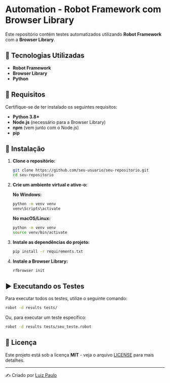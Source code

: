 # Automation - Robot Framework com Browser Library

Este repositório contém testes automatizados utilizando **Robot Framework** com a **Browser Library**.

## 🚀 Tecnologias Utilizadas

- **Robot Framework**
- **Browser Library**
- **Python**

## 📌 Requisitos

Certifique-se de ter instalado os seguintes requisitos:

- **Python 3.8+**
- **Node.js** (necessário para a Browser Library)
- **npm** (vem junto com o Node.js)
- **pip**

## 🔧 Instalação

1. **Clone o repositório:**
   ```sh
   git clone https://github.com/seu-usuario/seu-repositorio.git
   cd seu-repositorio
   ```

2. **Crie um ambiente virtual e ative-o:**

   **No Windows:**
   ```sh
   python -m venv venv
   venv\Scripts\activate
   ```

   **No macOS/Linux:**
   ```sh
   python -m venv venv
   source venv/bin/activate
   ```

3. **Instale as dependências do projeto:**
   ```sh
   pip install -r requirements.txt
   ```

4. **Instale a Browser Library:**
   ```sh
   rfbrowser init
   ```

## ▶️ Executando os Testes

Para executar todos os testes, utilize o seguinte comando:
```sh
robot -d results tests/
```

Ou, para executar um teste específico:
```sh
robot -d results tests/seu_teste.robot
```

## 📜 Licença

Este projeto está sob a licença **MIT** - veja o arquivo [LICENSE](LICENSE) para mais detalhes.

---
✍️ Criado por [Luiz Paulo](https://github.com/lupajr)

